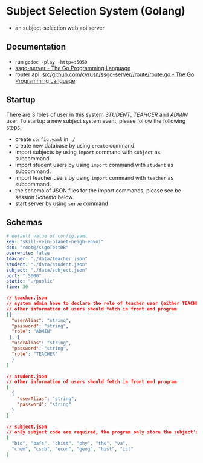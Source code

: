 # Subject Selection System (Golang)

- an subject-selection web api server

## Documentation
- run `godoc -play -http=:5050`
- [ssgo-server - The Go Programming Language](http://localhost:5050/pkg/github.com/cyrusn/ssgo-server//)
- router api: [src/github.com/cyrusn/ssgo-server//route/route.go - The Go Programming Language](http://localhost:5050/src/github.com/cyrusn/ssgo-server//route/route.go?s=545:577#L18)


## Startup
There are 3 roles of user in this system *STUDENT*, *TEAHCER* and *ADMIN* user.
To startup a new subject system event, please follow the following steps.
  - create `config.yaml` in `./`
  - create new database by using `create` command.
  - import subjects by using `import` command with `subject` as subcommand.
  - import student users by using `import` command with `student` as subcommand.
  - import teacher users by using `import` command with `teacher` as subcommand.
  - the schema of JSON files for the import commands, please see be session *Schema* below.
  - start server by using `serve` command

## Schemas
```yaml
# default value of config.yaml
key: "skill-vein-planet-neigh-envoi"
dsn: "root@/ssgoTestDB"
overwrite: false
teacher: "./data/teacher.json"
student: "./data/student.json"
subject: "./data/subject.json"
port: ":5000"
static: "./public"
time: 30

```

```json
// teacher.json
// system admin have to declare the role of teacher user (either TEACHER or STUDENT).
// other information of users should fetch in front end program
[{
  "userAlias": "string",
  "password": "string",
  "role": "ADMIN"
 }, {
  "userAlias": "string",
  "password": "string",
  "role": "TEACHER"
  }
]
```

```json
// student.json
// other information of users should fetch in front end program
[
  {
    "userAlias": "string",
    "password": "string"
  }
]
```

```json
// subject.json
// only subject code are required, the program only store the subject's capacity.
[
  "bio", "bafs", "chist", "phy", "ths", "va",
  "chem", "cscb", "econ", "geog", "hist", "ict"
]
```
